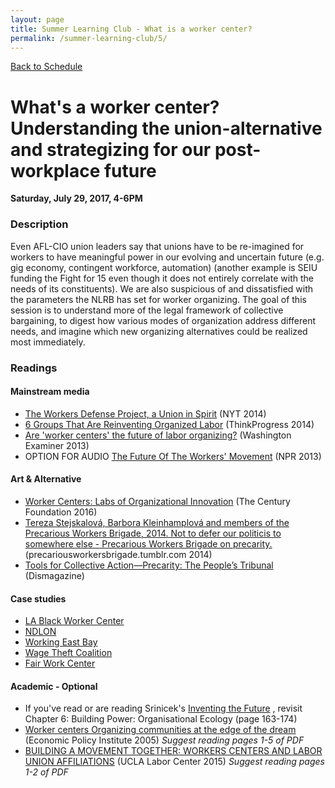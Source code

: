 ```yaml
---
layout: page
title: Summer Learning Club - What is a worker center?
permalink: /summer-learning-club/5/
---
```

[Back to Schedule](/summer-learning-club/)

# What's a worker center? Understanding the union-alternative and strategizing for our post-workplace future
**Saturday, July 29, 2017, 4-6PM**

### Description

Even AFL-CIO union leaders say that unions have to be re-imagined for workers to have meaningful power in our evolving and uncertain future (e.g. gig economy, contingent workforce, automation) (another example is SEIU funding the Fight for 15 even though it does not entirely correlate with the needs of its constituents). We are also suspicious of and dissatisfied with the parameters the NLRB has set for worker organizing. The goal of this session is to understand more of the legal framework of collective bargaining, to digest how various modes of organization address different needs, and imagine which new organizing alternatives could be realized most immediately.

### Readings

#### Mainstream media
- [The Workers Defense Project, a Union in Spirit](http://www.nytimes.com/2013/08/11/business/the-workers-defense-project-a-union-in-spirit.html) (NYT 2014)
- [6 Groups That Are Reinventing Organized Labor](https://archive.thinkprogress.org/6-groups-that-are-reinventing-organized-labor-ee58fdba7b55/) (ThinkProgress 2014)
- [Are 'worker centers' the future of labor organizing?](http://www.washingtonexaminer.com/are-worker-centers-the-future-of-labor-organizing/article/2536035) (Washington Examiner 2013)
- OPTION FOR AUDIO [The Future Of The Workers' Movement](http://www.npr.org/2013/05/20/185559550/the-future-of-the-workers-movement) (NPR 2013)

#### Art & Alternative
- [Worker Centers: Labs of Organizational Innovation](https://tcf.org/content/facts/worker-centers-labs-organizational-innovation/) (The Century Foundation 2016)
- [Tereza Stejskalová, Barbora Kleinhamplová and members of the Precarious Workers Brigade, 2014. Not to defer our politicis to somewhere else - Precarious Workers Brigade on precarity.](https://precariousworkersbrigade.tumblr.com/post/80879049340/tereza-stejskalov%C3%A1-barbora-kleinhamplov%C3%A1-and) (precariousworkersbrigade.tumblr.com 2014)
- [Tools for Collective Action—Precarity: The People’s Tribunal](https://web.archive.org/web/20190422045521/http://dismagazine.com/discussion/21416/tools-for-collective-action-precarity-the-peoples-tribunal/) (Dismagazine)

#### Case studies
- [LA Black Worker Center](http://lablackworkercenter.org/)
- [NDLON](http://www.ndlon.org/en/)
- [Working East Bay](http://workingeastbay.org/)
- [Wage Theft Coalition](https://wagetheftcoalition.com/)
- [Fair Work Center](http://fairworkcenter.org/)

#### Academic - Optional
- If you've read or are reading Srinicek's [Inventing the Future](https://www.versobooks.com/books/2315-inventing-the-future) , revisit Chapter 6: Building Power: Organisational Ecology (page 163-174)
- [Worker centers Organizing communities at the edge of the dream](http://www.epi.org/publication/bp159/) (Economic Policy Institute 2005) _Suggest reading pages 1-5 of PDF_
- [BUILDING A MOVEMENT TOGETHER: WORKERS CENTERS AND LABOR UNION AFFILIATIONS](https://www.labor.ucla.edu/publication/building-a-movement-together-workers-centers-and-labor-union-affiliations-2/) (UCLA Labor Center 2015) _Suggest reading pages 1-2 of PDF_
